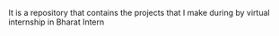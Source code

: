 
It is a repository that contains the projects that I make during by virtual internship in Bharat Intern

